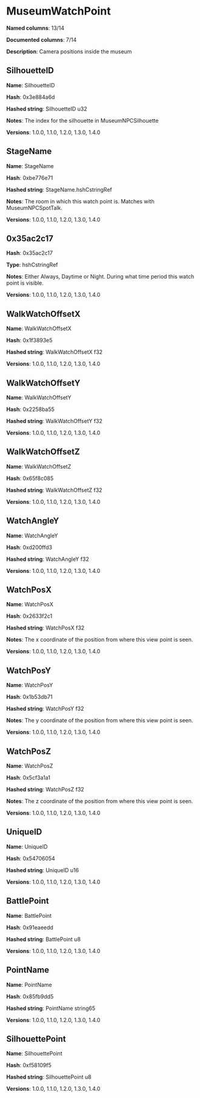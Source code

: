 # MuseumWatchPoint
**Named columns**: 13/14

**Documented columns**: 7/14

**Description**: Camera positions inside the museum
## SilhouetteID

**Name**: SilhouetteID

**Hash**: 0x3e884a6d

**Hashed string**: SilhouetteID u32

**Notes**: The index for the silhouette in MuseumNPCSilhouette

**Versions**: 1.0.0, 1.1.0, 1.2.0, 1.3.0, 1.4.0

## StageName

**Name**: StageName

**Hash**: 0xbe776e71

**Hashed string**: StageName.hshCstringRef

**Notes**: The room in which this watch point is. Matches with MuseumNPCSpotTalk.

**Versions**: 1.0.0, 1.1.0, 1.2.0, 1.3.0, 1.4.0

## 0x35ac2c17

**Hash**: 0x35ac2c17

**Type**: hshCstringRef

**Notes**: Either Always, Daytime or Night. During what time period this watch point is visible.

**Versions**: 1.0.0, 1.1.0, 1.2.0, 1.3.0, 1.4.0

## WalkWatchOffsetX

**Name**: WalkWatchOffsetX

**Hash**: 0x1f3893e5

**Hashed string**: WalkWatchOffsetX f32

**Versions**: 1.0.0, 1.1.0, 1.2.0, 1.3.0, 1.4.0

## WalkWatchOffsetY

**Name**: WalkWatchOffsetY

**Hash**: 0x2258ba55

**Hashed string**: WalkWatchOffsetY f32

**Versions**: 1.0.0, 1.1.0, 1.2.0, 1.3.0, 1.4.0

## WalkWatchOffsetZ

**Name**: WalkWatchOffsetZ

**Hash**: 0x65f8c085

**Hashed string**: WalkWatchOffsetZ f32

**Versions**: 1.0.0, 1.1.0, 1.2.0, 1.3.0, 1.4.0

## WatchAngleY

**Name**: WatchAngleY

**Hash**: 0xd200ffd3

**Hashed string**: WatchAngleY f32

**Versions**: 1.0.0, 1.1.0, 1.2.0, 1.3.0, 1.4.0

## WatchPosX

**Name**: WatchPosX

**Hash**: 0x2633f2c1

**Hashed string**: WatchPosX f32

**Notes**: The x coordinate of the position from where this view point is seen.

**Versions**: 1.0.0, 1.1.0, 1.2.0, 1.3.0, 1.4.0

## WatchPosY

**Name**: WatchPosY

**Hash**: 0x1b53db71

**Hashed string**: WatchPosY f32

**Notes**: The y coordinate of the position from where this view point is seen.

**Versions**: 1.0.0, 1.1.0, 1.2.0, 1.3.0, 1.4.0

## WatchPosZ

**Name**: WatchPosZ

**Hash**: 0x5cf3a1a1

**Hashed string**: WatchPosZ f32

**Notes**: The z coordinate of the position from where this view point is seen.

**Versions**: 1.0.0, 1.1.0, 1.2.0, 1.3.0, 1.4.0

## UniqueID

**Name**: UniqueID

**Hash**: 0x54706054

**Hashed string**: UniqueID u16

**Versions**: 1.0.0, 1.1.0, 1.2.0, 1.3.0, 1.4.0

## BattlePoint

**Name**: BattlePoint

**Hash**: 0x91eaeedd

**Hashed string**: BattlePoint u8

**Versions**: 1.0.0, 1.1.0, 1.2.0, 1.3.0, 1.4.0

## PointName

**Name**: PointName

**Hash**: 0x85fb9dd5

**Hashed string**: PointName string65

**Versions**: 1.0.0, 1.1.0, 1.2.0, 1.3.0, 1.4.0

## SilhouettePoint

**Name**: SilhouettePoint

**Hash**: 0xf58109f5

**Hashed string**: SilhouettePoint u8

**Versions**: 1.0.0, 1.1.0, 1.2.0, 1.3.0, 1.4.0


